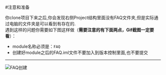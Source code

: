 #注意和准备

你clone项目下来之后,你会发现右侧Project结构里面没有FAQ文件夹,但是实际通过电脑的文件夹是可以看到有存在的.  
遇到这样的问题你需要如下图这样做（**需要注意的有下面两点，Gif截图一定要看**）：
* module名称必须是：`FAQ`
* 创建好module之后的FAQ.iml文件不要加入到版本控制里面,也不要提交  

---

![FAQ创建](http://external-img.b0.upaiyun.com/idea-faq.gif)
